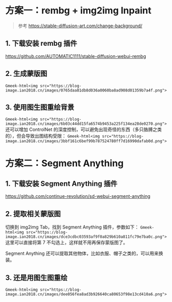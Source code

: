 # 方案一：rembg + img2img Inpaint

> 参考 https://stable-diffusion-art.com/change-background/

## 1. 下载安装 rembg 插件
https://github.com/AUTOMATIC1111/stable-diffusion-webui-rembg

## 2. 生成蒙版图

`Gmeek-html<img src="https://blog-image.ian2018.cn/images/0765daa81db8d036a0060ba8ad908d01359b7a4f.png">`

## 3. 使用图生图重绘背景
`Gmeek-html<img src="https://blog-image.ian2018.cn/images/6b03c44dd15fa6574b9453a225f134ea28de0270.png">`
还可以增加 ControlNet 的深度控制，可以避免出现奇怪的东西（多只胳膊之类的），但会导致出图结构受限：
`Gmeek-html<img src="https://blog-image.ian2018.cn/images/3bbf161c6bef99b787524780ff7d16990dafab0d.png">`

# 方案二：Segment Anything 
## 1. 下载安装 Segment Anything  插件
https://github.com/continue-revolution/sd-webui-segment-anything

## 2. 提取相关蒙版图
切换到 img2img Tab，找到 Segment Anything 插件，参数如下：
`Gmeek-html<img src="https://blog-image.ian2018.cn/images/dce3cdbc03593af9f0a829b610a811fc79e7ba0c.png">`
这里可以直接将第 7 不勾选上，这样就不用再保存蒙版图了。

Segment Anything 还可以提取其他物体，比如衣服、帽子之类的，可以用来换装。

## 3. 还是用图生图重绘

`Gmeek-html<img src="https://blog-image.ian2018.cn/images/dee056fea8ad3b926640ca80653f98e13cd410a6.png">`

<!-- ##{"timestamp":1705316951}## -->